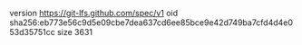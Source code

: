 version https://git-lfs.github.com/spec/v1
oid sha256:eb773e56c9d5e09cbe7dea637cd6ee85bce9e42d749ba7cfd4d4e053d35751cc
size 3631
